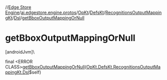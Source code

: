 //[Edge Store Engine](../../../../../../index.md)/[ai.edgestore.engine.protos](../../../../index.md)/[OpKt](../../../index.md)/[DefsKt](../../index.md)/[RecognitionsOutputMappingKt](../index.md)/[Dsl](index.md)/[getBboxOutputMappingOrNull](get-bbox-output-mapping-or-null.md)

# getBboxOutputMappingOrNull

[androidJvm]\

final &lt;ERROR CLASS&gt;[getBboxOutputMappingOrNull](get-bbox-output-mapping-or-null.md)([OpKt.DefsKt.RecognitionsOutputMappingKt.Dsl](index.md)$self)
